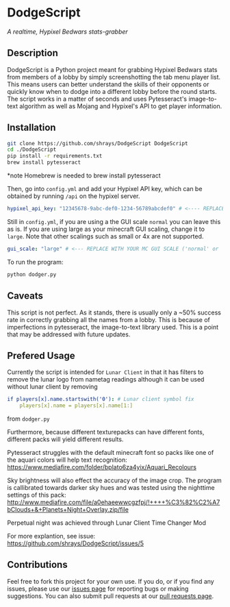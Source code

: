 # DodgeScript

_A realtime, Hypixel Bedwars stats-grabber_

## Description
DodgeScript is a Python project meant for grabbing Hypixel Bedwars stats from members of a lobby by simply screenshotting the tab menu player list. This means users can better understand the skills of their opponents or quickly know when to dodge into a different lobby before the round starts. The script works in a matter of seconds and uses Pytesseract's image-to-text algorithm as well as Mojang and Hypixel's API to get player information.
## Installation
```sh
git clone https://github.com/shrays/DodgeScript DodgeScript
cd ./DodgeScript
pip install -r requirements.txt
brew install pytesseract
```
*note Homebrew is needed to brew install pytesseract

Then, go into `config.yml` and add your Hypixel API key, which can be obtained by running `/api` on the hypixel server.
```yml
hypixel_api_key: "12345678-9abc-def0-1234-56789abcdef0" # <---- REPLACE WITH YOUR API KEY
```
Still in `config.yml`, if you are using a the GUI scale `normal` you can leave this as is. If you are using large as your minecraft GUI scaling, change it to `large`. Note that other scalings such as small or 4x are not supported.
```yml
gui_scale: "large" # <--- REPLACE WITH YOUR MC GUI SCALE ('normal' or 'large')
```

To run the program:
```sh
python dodger.py
```
## Caveats
This script is not perfect. As it stands, there is usually only a ~50% success rate in correctly grabbing all the names from a lobby. This is because of imperfections in pytesseract, the image-to-text library used. This is a point that may be addressed with future updates. 
## Prefered Usage
Currently the script is intended for `Lunar Client` in that it has filters to remove the lunar logo from nametag readings although it can be used without lunar client by removing
```yml
if players[x].name.startswith('0'): # Lunar client symbol fix
    players[x].name = players[x].name[1:]
```
from `dodger.py`

Furthermore, because different texturepacks can have different fonts, different packs will yield different results. 

Pytesseract struggles with the default minecraft font so packs like one of the aquari colors will help text recognition: https://www.mediafire.com/folder/bplato6za4yix/Aquari_Recolours

Sky brightness will also effect the accuracy of the image crop. The program is callibrated towards darker sky hues and was tested using the nighttime settings of this pack: http://www.mediafire.com/file/a0ehaeewwcgzfpj/!++++%C3%82%C2%A7bClouds+&+Planets+Night+Overlay.zip/file

Perpetual night was achieved through Lunar Client Time Changer Mod

For more explantion, see issue: https://github.com/shrays/DodgeScript/issues/5
## Contributions
Feel free to fork this project for your own use. If you do, or if you find any issues, please use our [issues page](https://github.com/shrays/DodgeScript/issues) for reporting bugs or making suggestions. You can also submit pull requests at our [pull requests page](https://github.com/shrays/DodgeScript/pulls).
